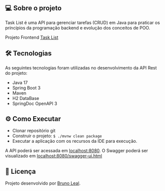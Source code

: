 ## 💻 Sobre o projeto

Task List é uma API para gerenciar tarefas (CRUD) em Java para praticar os príncípios da programação backend e evolução dos conceitos de POO.

Projeto Frontend [Task List](https://github.com/lealbruuno/FRONT-TaskList)

## 🛠 Tecnologias

As seguintes tecnologias foram utilizadas no desenvolvimento da API Rest do projeto:

- Java 17
- Spring Boot 3
- Maven
- H2 DataBase
- SpringDoc OpenAPI 3

## ⚙️ Como Executar

- Clonar repositório git
- Construir o projeto: `$ ./mvnw clean package`
- Executar a aplicação com os recursos da IDE para execução.

A API poderá ser acessada em [localhost:8080](http://localhost:8080).
O Swagger poderá ser visualizado em [localhost:8080/swagger-ui.html](http://localhost:8080/swagger-ui.html)

## 📝 Licença

Projeto desenvolvido por [Bruno Leal](https://github.com/lealbruuno).
